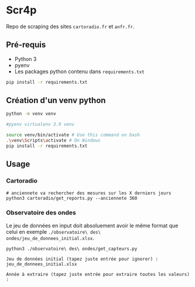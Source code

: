# Scr4p
Repo de scraping des sites `cartoradio.fr` et `anfr.fr`.

## Pré-requis
- Python 3
- pyenv
- Les packages python contenu dans `requirements.txt`
```bash
pip install -r requirements.txt
```


## Création d'un venv python
```bash
python -m venv venv

#pyenv virtualenv 3.9 venv

source venv/bin/activate # Use this command on bash
.\venv\Scripts\activate # On Windows
pip install -r requirements.txt
```

## Usage 
### Cartoradio

```
# anciennete va rechercher des mesures sur les X derniers jours
python3 cartoradio/get_reports.py --anciennete 360   
```

### Observatoire des ondes

Le jeu de données en input doit absoluement avoir le même format que celui en exemple `./observatoire\ des\ ondes/jeu_de_donnees_initial.xlsx`.
```
python3 ./observatoire\ des\ ondes/get_capteurs.py

Jeu de données initial (tapez juste entrée pour ignorer) : jeu_de_donnees_initial.xlsx

Année à extraire (tapez juste entrée pour extraire toutes les valeurs) :
```
